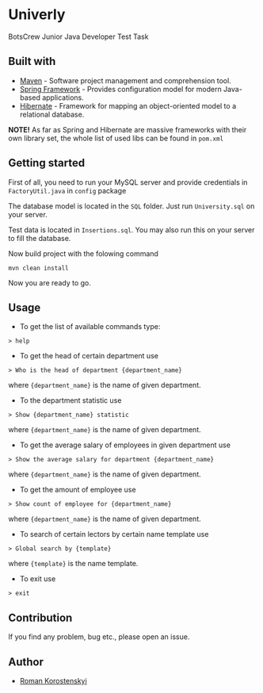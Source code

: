 # Univerly
BotsCrew Junior Java Developer Test Task

## Built with

* [Maven](https://maven.apache.org) - Software project management and comprehension tool.
* [Spring Framework](https://spring.io/) - Provides configuration model for modern Java-based applications.
* [Hibernate](https://hibernate.org/) - Framework for mapping an object-oriented model to a relational database.

**NOTE!**
As far as Spring and Hibernate are massive frameworks with their own library set, the whole list of used libs can be found in ```pom.xml```

## Getting started

First of all, you need to run your MySQL server and provide credentials in ```FactoryUtil.java``` in ```config``` package

The database model is located in the ```SQL``` folder. Just run ```University.sql``` on your server.

Test data is located in ```Insertions.sql```. You may also run this on your server to fill the database.

Now build project with the folowing command
```
mvn clean install
```
Now you are ready to go.

## Usage

- To get the list of available commands type:
```
> help
```

- To get the head of certain department use
```
> Who is the head of department {department_name}
```
where ```{department_name}``` is the name of given department.
                
- To the department statistic use
```
> Show {department_name} statistic                
```
where ```{department_name}``` is the name of given department.

- To get the average salary of employees in given department use
```
> Show the average salary for department {department_name}
```
where ```{department_name}``` is the name of given department.

- To get the amount of employee use                    
```
> Show count of employee for {department_name}
```
where ```{department_name}``` is the name of given department.
- To search of certain lectors by certain name template use
```
> Global search by {template}
```
where ```{template}``` is the name template.

- To exit use
```
> exit
```

## Contribution

If you find any problem, bug etc., please open an issue.

## Author

- [Roman Korostenskyi](https://github.com/korostenskyiHub) 